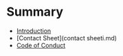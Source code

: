 # Summary

* [Introduction](README.md)
* [Contact Sheet](contact sheeti.md)
* [Code of Conduct](code_of_conduct.md)

